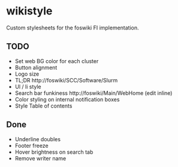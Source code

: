 # wikistyle
Custom stylesheets for the foswiki FI implementation. 

## TODO
- Set web BG color for each cluster
- Button alignment
- Logo size
- TL;DR http://foswiki/SCC/Software/Slurm
- Ul / li style
- Search bar funkiness http://foswiki/Main/WebHome (edit inline)
- Color styling on internal notification boxes
- Style Table of contents

## Done
- Underline doubles
- Footer freeze
- Hover brightness on search tab
- Remove writer name